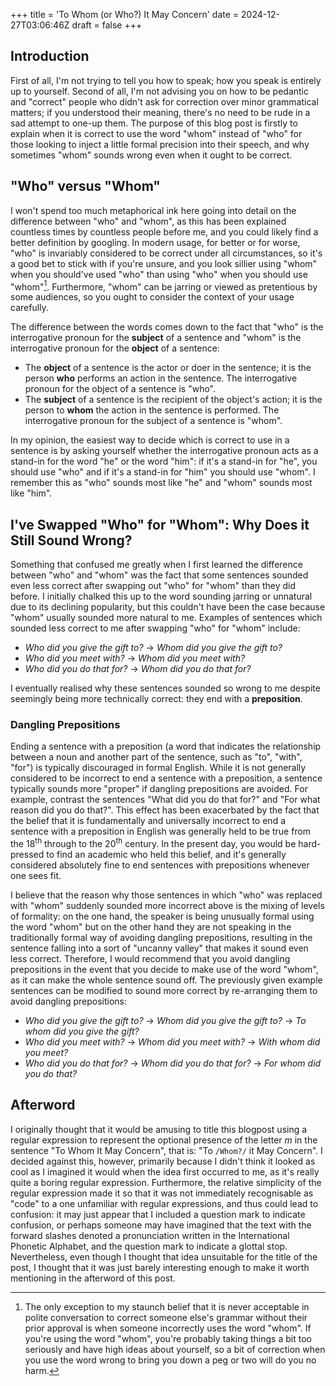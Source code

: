 +++
title = 'To Whom (or Who?) It May Concern'
date = 2024-12-27T03:06:46Z
draft = false
+++

## Introduction
First of all, I'm not trying to tell you how to speak; how you speak is entirely up to yourself.
Second of all, I'm not advising you on how to be pedantic and "correct" people who didn't ask for correction over minor grammatical matters;
if you understood their meaning, there's no need to be rude in a sad attempt to one-up them.
The purpose of this blog post is firstly to explain when it is correct to use the word "whom" instead of "who" for those looking to inject a little formal precision into their speech, and why sometimes "whom" sounds wrong even when it ought to be correct.

## "Who" versus "Whom"
I won't spend too much metaphorical ink here going into detail on the difference between "who" and "whom", as this has been explained countless times by countless people before me, and you could likely find a better definition by googling. 
In modern usage, for better or for worse, "who" is invariably considered to be correct under all circumstances, so it's a good bet to stick with if you're unsure, and you look sillier using "whom" when you should've used "who" than using "who" when you should use "whom"[^*].
Furthermore, "whom" can be jarring or viewed as pretentious by some audiences, so you ought to consider the context of your usage carefully.

The difference between the words comes down to the fact that "who" is the interrogative pronoun for the **subject** of a sentence and "whom" is the interrogative pronoun for the **object** of a sentence:
- The **object** of a sentence is the actor or doer in the sentence; it is the person **who** performs an action in the sentence. The interrogative pronoun for the object of a sentence is "who".
- The **subject** of a sentence is the recipient of the object's action; it is the person to **whom** the action in the sentence is performed. The interrogative pronoun for the subject of a sentence is "whom".

In my opinion, the easiest way to decide which is correct to use in a sentence is by asking yourself whether the interrogative pronoun acts as a stand-in for the word "he" or the word "him": if it's a stand-in for "he", you should use "who" and if it's a stand-in for "him" you should use "whom".
I remember this as "who" sounds most like "he" and "whom" sounds most like "him".

## I've Swapped "Who" for "Whom": Why Does it Still Sound Wrong?
Something that confused me greatly when I first learned the difference between "who" and "whom" was the fact that some sentences sounded even less correct after swapping out "who" for "whom" than they did before.
I initially chalked this up to the word sounding jarring or unnatural due to its declining popularity, but this couldn't have been the case because "whom" usually sounded more natural to me.
Examples of sentences which sounded less correct to me after swapping "who" for "whom" include:
- *Who did you give the gift to?* → *Whom did you give the gift to?*
- *Who did you meet with?* → *Whom did you meet with?*
- *Who did you do that for?* → *Whom did you do that for?*

I eventually realised why these sentences sounded so wrong to me despite seemingly being more technically correct: they end with a **preposition**.

### Dangling Prepositions
Ending a sentence with a preposition (a word that indicates the relationship between a noun and another part of the sentence, such as "to", "with", "for") is typically discouraged in formal English.
While it is not generally considered to be incorrect to end a sentence with a preposition, a sentence typically sounds more "proper" if dangling prepositions are avoided.
For example, contrast the sentences "What did you do that for?" and "For what reason did you do that?".
This effect has been exacerbated by the fact that the belief that it is fundamentally and universally incorrect to end a sentence with a preposition in English was generally held to be true from the 18<sup>th</sup> through to the 20<sup>th</sup> century.
In the present day, you would be hard-pressed to find an academic who held this belief, and it's generally considered absolutely fine to end sentences with prepositions whenever one sees fit.

I believe that the reason why those sentences in which "who" was replaced with "whom" suddenly sounded more incorrect above is the mixing of levels of formality: on the one hand, the speaker is being unusually formal using the word "whom" but on the other hand they are not speaking in the traditionally formal way of avoiding dangling prepositions, resulting in the sentence falling into a sort of "uncanny valley" that makes it sound even less correct.
Therefore, I would recommend that you avoid dangling prepositions in the event that you decide to make use of the word "whom", as it can make the whole sentence sound off.
The previously given example sentences can be modified to sound more correct by re-arranging them to avoid dangling prepositions:
- *Who did you give the gift to?* → *Whom did you give the gift to?* → *To whom did you give the gift?*
- *Who did you meet with?* → *Whom did you meet with?* → *With whom did you meet?*
- *Who did you do that for?* → *Whom did you do that for?* → *For whom did you do that?*



## Afterword
I originally thought that it would be amusing to title this blogpost using a regular expression to represent the optional presence of the letter *m* in the sentence "To Whom It May Concern", that is: "To `/Whom?/` it May Concern".
I decided against this, however, primarily because I didn't think it looked as cool as I imagined it would when the idea first occurred to me, as it's really quite a boring regular expression.
Furthermore, the relative simplicity of the regular expression made it so that it was not immediately recognisable as "code" to a one unfamiliar with regular expressions, and thus could lead to confusion: it may just appear that I included a question mark to indicate confusion, or perhaps someone may have imagined that the text with the forward slashes denoted a pronunciation written in the International Phonetic Alphabet, and the question mark to indicate a glottal stop.
Nevertheless, even though I thought that idea unsuitable for the title of the post, I thought that it was just barely interesting enough to make it worth mentioning in the afterword of this post.

[^*]: The only exception to my staunch belief that it is never acceptable in polite conversation to correct someone else's grammar without their prior approval is when someone incorrectly uses the word "whom". If you're using the word "whom", you're probably taking things a bit too seriously and have high ideas about yourself, so a bit of correction when you use the word wrong to bring you down a peg or two will do you no harm.

